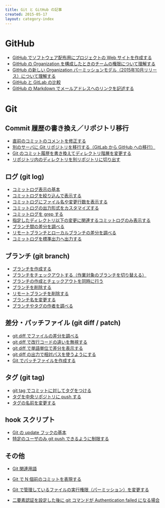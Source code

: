 ```yaml
---
title: Git と GitHub の記事
created: 2015-05-17
layout: category-index
---
```


GitHub
====
* [GitHub でソフトウェア配布用にプロジェクトの Web サイトを作成する](github-project-portal.html)
* [GitHub の Organization を構成したときのチームの権限について理解する](github-team-permission.html)
* [GitHub の新しい Organization パーミッションモデル（2015年10月リリース）について理解する](github-new-organization-permissions.html)
* [GitHub と GitLab の比較](github-vs-gitlab.html)
* [GitHub の Markdown でメールアドレスへのリンクを記述する](email-address-in-markdown.html)


Git
====

Commit 履歴の書き換え／リポジトリ移行
---
* [直前のコミットのコメントを修正する](git-modify-comment.html)
* [別のサーバに Git リポジトリを移行する（GitLab から GitHub への移行）](git-relocate-repository.html)
* [Git のコミット履歴を書き換えてディレクトリ階層を変更する](git-change-dir-hierarchy.html)
* [リポジトリ内のディレクトリを別リポジトリに切り出す](move-dir-to-another-repo.html)

ログ (git log)
----
* [コミットログ表示の基本](log/basic.html)
* [コミットログを絞り込んで表示する](log/filter-logs.html)
* [コミットログにファイル名や変更行数を表示する](log/modified-lines.html)
* [コミットログの出力形式をカスタマイズする](log/log-format.html)
* [コミットログを grep する](log/grep-log.html)
* [指定したディレクトリ以下の変更に関連するコミットログのみ表示する](log/dir-log.html)
* [ブランチ間の差分を調べる](git-log-diff-between-branches.html)
* [リモートブランチとローカルブランチの差分を調べる](git-log-diff-remote-and-local.html)
* [コミットログを標準出力へ出力する](log/output-to-stdout.html)

ブランチ (git branch)
----
* [ブランチを作成する](create-branch.html)
* [ブランチをチェックアウトする（作業対象のブランチを切り替える）](checkout-branch.html)
* [ブランチの作成とチェックアウトを同時に行う](create-and-checkout-branch.html)
* [ブランチを削除する](delete-branch.html)
* [リモートブランチを削除する](delete-remote-branch.html)
* [ブランチ名を変更する](rename-branch.html)
* [ブランチやタグの作者を調べる](who-created-branch.html)

差分・パッチファイル (git diff / patch)
----
* [git diff でファイルの差分を調べる](git-diff.html)
* [git diff で改行コードの違いを無視する](diff-ignore-linefeed.html)
* [git diff で単語単位で差分を表示する](diff-words.html)
* [git diff の出力で相対パスを使うようにする](git-diff-relative-path.html)
* [Git でパッチファイルを作成する](git-patch.html)

タグ (git tag)
----
* [git tag でコミットに対してタグをつける](add-tag.html)
* [タグを中央リポジトリに push する](push-tag.html)
* [タグの名前を変更する](rename-tag.html)

hook スクリプト
----
* [Git の update フックの基本](update-hook.html)
* [特定のユーザのみ git push できるように制限する](limit-push-users.html)

その他
----
* [Git 関連用語](git-words.html)
* [Git で N 個前のコミットを表現する](other/represent-commit.html)
* [Git で管理しているファイルの実行権限（パーミッション）を変更する](file-permission.html)

* [二要素認証を設定した後に git コマンドが Authentication failed になる場合](git-two-factor-auth-error.html)

